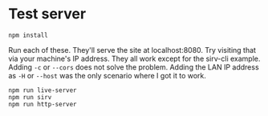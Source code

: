 Test server
===

```
npm install
```

Run each of these. They'll serve the site at localhost:8080. Try visiting that via your machine's IP address. They all work except for the sirv-cli example. Adding `-c` or `--cors` does not solve the problem. Adding the LAN IP address as `-H` or `--host` was the only scenario where I got it to work.

```
npm run live-server
npm run sirv
npm run http-server
```
